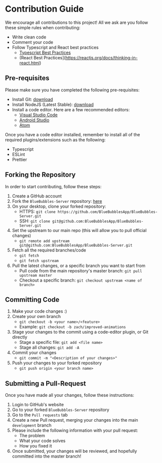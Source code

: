 # Contribution Guide

We encourage all contributions to this project! All we ask are you follow these simple rules when contributing:

* Write clean code
* Comment your code
* Follow Typescript and React best practices
    - [Typescript Best Practices](https://www.typescriptlang.org/docs/handbook/declaration-files/do-s-and-don-ts.html)
    - (React Best Practices](https://reactjs.org/docs/thinking-in-react.html)

## Pre-requisites

Please make sure you have completed the following pre-requisites:

* Install Git: [download](https://git-scm.com/downloads)
* Install NodeJS (Latest Stable): [download](https://nodejs.org/en/)
* Install a code editor. Here are a few recommended editors:
    - [Visual Studio Code](https://code.visualstudio.com/download)
    - [Android Studio](https://developer.android.com/studio)
    - [Atom](https://atom.io/)

Once you have a code editor installed, remember to install all of the required plugins/extensions such as the following:

* Typescript
* ESLint
* Prettier

## Forking the Repository

In order to start contributing, follow these steps:

1. Create a GitHub account
2. Fork the `BlueBubbles-Server` repository: [here](https://github.com/BlueBubblesApp/BlueBubbles-Server)
3. On your desktop, clone your forked repository:
    * HTTPS: `git clone https://github.com/BlueBubblesApp/BlueBubbles-Server.git`
    * SSH: `git clone git@github.com:BlueBubblesApp/BlueBubbles-Server.git`
4. Set the upstream to our main repo (this will allow you to pull official changes)
    * `git remote add upstream git@github.com:BlueBubblesApp/BlueBubbles-Server.git`
5. Fetch all the required branches/code
    * `git fetch`
    * `git fetch upstream`
6. Pull the latest changes, or a specific branch you want to start from
    * Pull code from the main repository's master branch: `git pull upstream master`
    * Checkout a specific branch: `git checkout upstream <name of branch>`

## Committing Code

1. Make your code changes :)
2. Create your own branch
    * `git checkout -b <your name>/<feature>`
    * Example: `git checkout -b zach/improved-animations`
3. Stage your changes to the commit using a code-editor plugin, or Git directly
    * Stage a specific file: `git add <file name>`
    * Stage all changes: `git add -A`
4. Commit your changes
    * `git commit -m "<Description of your changes>"`
5. Push your changes to your forked repository
    * `git push origin <your branch name>`

## Submitting a Pull-Request

Once you have made all your changes, follow these instructions:

1. Login to GitHub's website
2. Go to your forked `BlueBubbles-Server` repository
3. Go to the `Pull requests` tab
4. Create a new Pull request, merging your changes into the main `development` branch
5. Please include the following information with your pull request:
    * The problem
    * What your code solves
    * How you fixed it
6. Once submitted, your changes will be reviewed, and hopefully committed into the master branch!
